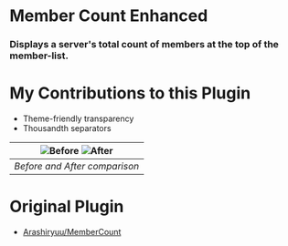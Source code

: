 # Member Count Enhanced
### Displays a server's total count of members at the top of the member-list.

# My Contributions to this Plugin
 * Theme-friendly transparency
 * Thousandth separators

| ![Before](https://i.imgur.com/aSFoosx.png) ![After](https://i.imgur.com/FjNpxSb.png) |
|:--:| 
| *Before and After comparison* | 
 
# Original Plugin
 * [Arashiryuu/MemberCount](https://github.com/Arashiryuu/crap/tree/master/ToastIntegrated/MemberCount)
